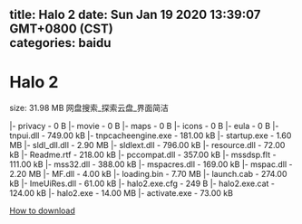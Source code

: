 
title: Halo 2
date: Sun Jan 19 2020 13:39:07 GMT+0800 (CST)    
categories: baidu
---

# Halo 2
size: 31.98 MB
 网盘搜索_探索云盘_界面简洁
 
|- privacy - 0 B
|- movie - 0 B
|- maps - 0 B
|- icons - 0 B
|- eula - 0 B
|- tnpui.dll - 749.00 kB
|- tnpcacheengine.exe - 181.00 kB
|- startup.exe - 1.60 MB
|- sldl_dll.dll - 2.90 MB
|- sldlext.dll - 796.00 kB
|- resource.dll - 72.00 kB
|- Readme.rtf - 218.00 kB
|- pccompat.dll - 357.00 kB
|- mssdsp.flt - 111.00 kB
|- mss32.dll - 388.00 kB
|- mspacres.dll - 169.00 kB
|- mspac.dll - 2.20 MB
|- MF.dll - 4.00 kB
|- loading.bin - 7.70 MB
|- launch.cab - 274.00 kB
|- ImeUiRes.dll - 61.00 kB
|- halo2.exe.cfg - 249 B
|- halo2.exe.cat - 124.00 kB
|- halo2.exe - 14.00 MB
|- activate.exe - 73.00 kB

[How to download](https://bpcam.bemobtrk.com/go/2ceec3aa-1ca2-46d6-b9ff-aaa5c184517c?jno=4604)